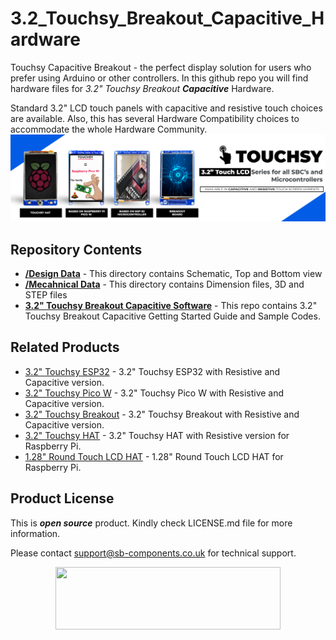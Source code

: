 # 3.2_Touchsy_Breakout_Capacitive_Hardware
Touchsy Capacitive Breakout - the perfect display solution for users who prefer using Arduino or other controllers. In this github repo you will find hardware files for _3.2" Touchsy Breakout **Capacitive**_ Hardware.

Standard 3.2" LCD touch panels with capacitive and resistive touch choices are available. Also, this has several Hardware Compatibility choices to accommodate the whole Hardware Community. 
<img src = "https://github.com/sbcshop/3.2_Touchsy_HAT_Resistive_Software/blob/main/images/Touchsy%20banner.jpg"/>



## Repository Contents

* [**/Design Data**](https://github.com/sbcshop/3.2_Touchsy_Breakout_Capacitive_Hardware/tree/main/Design%20Data) - This directory contains Schematic, Top and Bottom view
* [**/Mecahnical Data**](https://github.com/sbcshop/3.2_Touchsy_Breakout_Capacitive_Hardware/tree/main/Mechanical%20Data) - This directory contains Dimension files, 3D and STEP files
* [**3.2" Touchsy Breakout Capacitive Software**](https://github.com/sbcshop/3.2_Touchsy_Breakout_Capacitive_Software) - This repo contains 3.2" Touchsy Breakout Capacitive Getting Started Guide and Sample Codes.

## Related Products
   * [3.2" Touchsy ESP32](https://shop.sb-components.co.uk/collections/pre-order/products/touchsy-3-2-touch-lcd-display-based-on-esp32-mcu) - 3.2" Touchsy ESP32 with Resistive and Capacitive version. 
   * [3.2" Touchsy Pico W](https://shop.sb-components.co.uk/collections/pre-order/products/touchsy-3-2-touch-lcd-display-based-on-pico-w) - 3.2" Touchsy Pico W with Resistive and Capacitive version.
   * [3.2" Touchsy Breakout](https://shop.sb-components.co.uk/collections/pre-order/products/touchsy-3-2-touch-lcd-display-breakout-board) - 3.2" Touchsy Breakout with Resistive and Capacitive version.
   * [3.2" Touchsy HAT](https://shop.sb-components.co.uk/collections/pre-order/products/touchsy-3-2-touch-lcd-display-for-raspberry-pi) - 3.2" Touchsy HAT with Resistive version for Raspberry Pi.
   * [1.28" Round Touch LCD HAT](https://shop.sb-components.co.uk/products/1-28-round-touch-lcd-hat-for-raspberry-pi?_pos=2&_sid=6c0f5891d&_ss=r) - 1.28" Round Touch LCD HAT for Raspberry Pi.

## Product License

This is ***open source*** product. Kindly check LICENSE.md file for more information.

Please contact support@sb-components.co.uk for technical support.
<p align="center">
  <img width="360" height="100" src="https://cdn.shopify.com/s/files/1/1217/2104/files/Logo_sb_component_3.png?v=1666086771&width=300">
</p>
